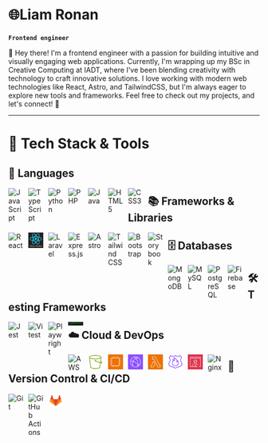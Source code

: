 # 🌐Liam Ronan

**`Frontend engineer`**

👋 Hey there! I'm a frontend engineer with a passion for building intuitive and visually engaging web applications. Currently, I'm wrapping up my BSc in Creative Computing at IADT, where I've been blending creativity with technology to craft innovative solutions. I love working with modern web technologies like React, Astro, and TailwindCSS, but I'm always eager to explore new tools and frameworks. Feel free to check out my projects, and let's connect! 🚀

---
# 🧰 Tech Stack & Tools

## 🚀 Languages  
<img align="left" alt="JavaScript" width="30px" style="padding-right:10px;" src="https://cdn.jsdelivr.net/gh/devicons/devicon/icons/javascript/javascript-plain.svg" />
<img align="left" alt="TypeScript" width="30px" style="padding-right:10px;" src="https://cdn.jsdelivr.net/gh/devicons/devicon/icons/typescript/typescript-plain.svg" />
<img align="left" alt="Python" width="30px" style="padding-right:10px;" src="https://cdn.jsdelivr.net/gh/devicons/devicon/icons/python/python-plain.svg" />
<img align="left" alt="PHP" width="30px" style="padding-right:10px;" src="https://upload.wikimedia.org/wikipedia/commons/2/27/PHP-logo.svg" />
<img align="left" alt="Java" width="30px" style="padding-right:10px;" src="https://cdn.jsdelivr.net/gh/devicons/devicon/icons/java/java-original.svg" />
<img align="left" alt="HTML5" width="30px" style="padding-right:10px;" src="https://cdn.jsdelivr.net/gh/devicons/devicon/icons/html5/html5-plain.svg" />
<img align="left" alt="CSS3" width="30px" style="padding-right:10px;" src="https://cdn.jsdelivr.net/gh/devicons/devicon/icons/css3/css3-plain.svg" />

## 📚 Frameworks & Libraries  
<img align="left" alt="React" width="30px" style="padding-right:10px;" src="https://cdn.jsdelivr.net/gh/devicons/devicon/icons/react/react-original.svg" />
<img align="left" alt="React Native" width="30px" style="padding-right:10px;" src="https://github.com/Liam-Ronan-dev/Liam-Ronan-dev/blob/main/Assets/other/Screenshot%202025-02-20%20172808.jpg?raw=true" />
<img align="left" alt="Laravel" width="30px" style="padding-right:10px;" src="https://cdn.jsdelivr.net/gh/devicons/devicon/icons/laravel/laravel-original.svg" />
<img align="left" alt="Express.js" width="30px" style="padding-right:10px;" src="https://cdn.jsdelivr.net/gh/devicons/devicon/icons/express/express-original.svg" />
<img align="left" alt="Astro" width="30px" style="padding-right:10px;" src="https://cdn.jsdelivr.net/gh/devicons/devicon/icons/astro/astro-original.svg" />
<img align="left" alt="Tailwind CSS" width="30px" style="padding-right:10px;" src="https://upload.wikimedia.org/wikipedia/commons/d/d5/Tailwind_CSS_Logo.svg" />
<img align="left" alt="Bootstrap" width="30px" style="padding-right:10px;" src="https://cdn.jsdelivr.net/gh/devicons/devicon/icons/bootstrap/bootstrap-original.svg" />
<img align="left" alt="Storybook" width="30px" style="padding-right:10px;" src="https://cdn.jsdelivr.net/gh/devicons/devicon/icons/storybook/storybook-original.svg" />

## 🗄️ Databases  
<img align="left" alt="MongoDB" width="30px" style="padding-right:10px;" src="https://cdn.jsdelivr.net/gh/devicons/devicon/icons/mongodb/mongodb-plain.svg" />
<img align="left" alt="MySQL" width="30px" style="padding-right:10px;" src="https://cdn.jsdelivr.net/gh/devicons/devicon/icons/mysql/mysql-original.svg" />
<img align="left" alt="PostgreSQL" width="30px" style="padding-right:10px;" src="https://cdn.jsdelivr.net/gh/devicons/devicon/icons/postgresql/postgresql-original.svg" />
<img align="left" alt="Firebase" width="30px" style="padding-right:10px;" src="https://cdn.jsdelivr.net/gh/devicons/devicon/icons/firebase/firebase-plain.svg" />

## 🛠️ Testing Frameworks  
<img align="left" alt="Jest" width="30px" style="padding-right:10px;" src="https://cdn.jsdelivr.net/gh/devicons/devicon/icons/jest/jest-plain.svg" />
<img align="left" alt="Vitest" width="30px" style="padding-right:10px;" src="https://vitest.dev/logo.svg" />
<img align="left" alt="Playwright" width="30px" style="padding-right:10px;" src="https://playwright.dev/img/playwright-logo.svg" />
<img align="left" alt="Supertest" width="30px" style="padding-right:10px;" src="https://raw.githubusercontent.com/Liam-Ronan-dev/Liam-Ronan-dev/refs/heads/main/Assets/other/Screenshot%202025-02-20%20170828.jpg" />

## ☁️ Cloud & DevOps  
<img align="left" alt="AWS" width="30px" style="padding-right:10px;" src="https://upload.wikimedia.org/wikipedia/commons/9/93/Amazon_Web_Services_Logo.svg" />
<img align="left" alt="AWS S3" width="30px" style="padding-right:10px;" src="https://raw.githubusercontent.com/Liam-Ronan-dev/Liam-Ronan-dev/7ea603e62c0f2f89078274319be6aff679e0a935/Assets/AWS/Res_Amazon-Simple-Storage-Service_Bucket_48.svg" />
<img align="left" alt="AWS EC2" width="30px" style="padding-right:10px;" src="https://raw.githubusercontent.com/Liam-Ronan-dev/Liam-Ronan-dev/7ea603e62c0f2f89078274319be6aff679e0a935/Assets/AWS/EC2-instance-contents_32.svg" />
<img align="left" alt="AWS CloudFront" width="30px" style="padding-right:10px;" src="https://raw.githubusercontent.com/Liam-Ronan-dev/Liam-Ronan-dev/7ea603e62c0f2f89078274319be6aff679e0a935/Assets/AWS/Arch_Amazon-CloudFront_32.svg" />
<img align="left" alt="AWS Lambda@Edge" width="30px" style="padding-right:10px;" src="https://raw.githubusercontent.com/Liam-Ronan-dev/Liam-Ronan-dev/7ea603e62c0f2f89078274319be6aff679e0a935/Assets/AWS/Arch_AWS-Lambda_32.svg" />
<img align="left" alt="AWS Route 53" width="30px" style="padding-right:10px;" src="https://raw.githubusercontent.com/Liam-Ronan-dev/Liam-Ronan-dev/7ea603e62c0f2f89078274319be6aff679e0a935/Assets/AWS/Res_Amazon-Route-53_Resolver-DNS-Firewall_48.svg" />
<img align="left" alt="AWS ACM" width="30px" style="padding-right:10px;" src="https://raw.githubusercontent.com/Liam-Ronan-dev/Liam-Ronan-dev/16f2c7679fd914b0f90a27708e83eea6ace3e1c3/Assets/AWS/Arch_AWS-Certificate-Manager_32.svg" />
<img align="left" alt="Nginx" width="30px" style="padding-right:10px;" src="https://cdn.jsdelivr.net/gh/devicons/devicon/icons/nginx/nginx-original.svg" />

## 🔗 Version Control & CI/CD  
<img align="left" alt="Git" width="30px" style="padding-right:10px;" src="https://cdn.jsdelivr.net/gh/devicons/devicon/icons/git/git-original.svg" />
<img align="left" alt="GitHub Actions" width="30px" style="padding-right:10px;" src="https://github.githubassets.com/images/modules/logos_page/GitHub-Mark.png" />
<img align="left" alt="GitLab" width="30px" style="padding-right:10px;" src="https://github.com/Liam-Ronan-dev/Liam-Ronan-dev/blob/main/Assets/other/Screenshot%202025-02-20%20172901.jpg?raw=true" />







<!--
**Liam-Ronan-dev/Liam-Ronan-dev** is a ✨ _special_ ✨ repository because its `README.md` (this file) appears on your GitHub profile.

Here are some ideas to get you started:

- 🔭 I’m currently working on ...
- 🌱 I’m currently learning ...
- 👯 I’m looking to collaborate on ...
- 🤔 I’m looking for help with ...
- 💬 Ask me about ...
- 📫 How to reach me: ...
- 😄 Pronouns: ...
- ⚡ Fun fact: ...
-->
